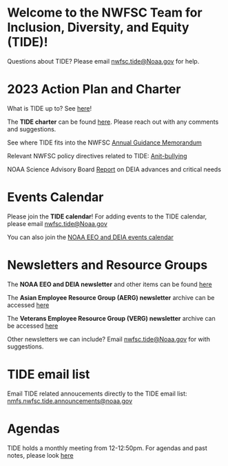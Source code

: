 # Welcome to the NWFSC Team for Inclusion, Diversity, and Equity (TIDE)!

Questions about TIDE? Please email nwfsc.tide@Noaa.gov for help.

# 2023 Action Plan and Charter
What is TIDE up to? See [here](https://docs.google.com/document/d/1Q-78a6MIfEZohoZ-ykA3G7FLHeFZLcl4KTKlSl6wOC4/edit?pli=1#)!

The **TIDE charter** can be found [here](https://docs.google.com/document/d/1tnuN9zeBjft9vDutrXoJKurlD8jQ069VNowFtdJ1YQA/edit?pli=1). Please reach out with any comments and suggestions. 

See where TIDE fits into the NWFSC [Annual Guidance Memorandum](https://drive.google.com/drive/folders/1KOVVG1Pd78b65HOZss4thInV_HN2Ohmi)

Relevant NWFSC policy directives related to TIDE:
[Anit-bullying](https://docs.google.com/document/d/1y1MLaxaeeRqjdUcMrd68G5RLI02OaAg1VX_qXSqCkA0/edit)

NOAA Science Advisory Board [Report](https://sab.noaa.gov/wp-content/uploads/Report-on-DEIA-at-NOAA_4-20-2023_Final.pdf?utm_medium=email&utm_source=FYI&dm_i=1ZJN,89SUE,OVQV88,XZTHN,1) on DEIA advances and critical needs

# Events Calendar
Please join the **TIDE calendar**! For adding events to the TIDE calendar, please email nwfsc.tide@Noaa.gov

You can also join the [NOAA EEO and DEIA events calendar](https://calendar.google.com/calendar?cid=bm9hYS5nb3ZfMzQzNTM4MzczNzM3MzkzNjM1MzMzNUByZXNvdXJjZS5jYWxlbmRhci5nb29nbGUuY29t)

# Newsletters and Resource Groups

The **NOAA EEO and DEIA newsletter** and other items can be found [here](https://sites.google.com/noaa.gov/inside-fisheries-eeo/eeo-and-diversity)

The **Asian Employee Resource Group (AERG) newsletter** archive can be accessed [here](https://sites.google.com/noaa.gov/oicr-erg-asian/home)

The **Veterans Employee Resource Group (VERG) newsletter** archive can be accessed [here](https://sites.google.com/noaa.gov/oicr-erg-veterans/home)

Other newsletters we can include? Email nwfsc.tide@Noaa.gov for with suggestions.

# TIDE email list
Email TIDE related annoucements directly to the TIDE email list: nmfs.nwfsc.tide.announcements@noaa.gov

# Agendas
TIDE holds a monthly meeting from 12-12:50pm.
For agendas and past notes, please look [here](https://drive.google.com/drive/folders/1iB92uy8Ezs77BdMUOW5uaE3SeDt_qeA0?usp=share_link)
